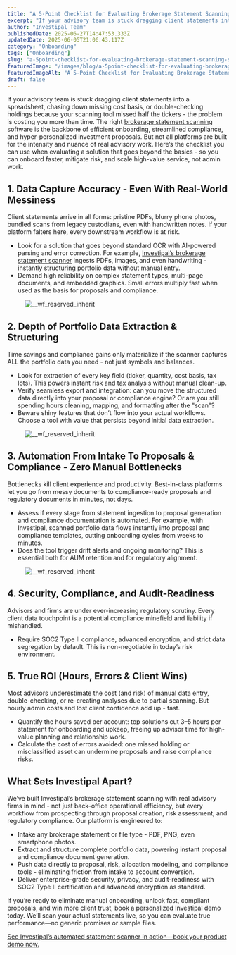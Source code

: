 ```yaml
---
title: "A 5-Point Checklist for Evaluating Brokerage Statement Scanning Software"
excerpt: "If your advisory team is stuck dragging client statements into a spreadsheet, chasing down missing cost basis, or double-checking holdings because your scanning tool missed half the tickers - the problem is costing you."
author: "Investipal Team"
publishedDate: 2025-06-27T14:47:53.333Z
updatedDate: 2025-06-05T21:06:43.117Z
category: "Onboarding"
tags: ["Onboarding"]
slug: "a-5point-checklist-for-evaluating-brokerage-statement-scanning-software"
featuredImage: "/images/blog/a-5point-checklist-for-evaluating-brokerage-statement-scanning-software__hero.png"
featuredImageAlt: "A 5-Point Checklist for Evaluating Brokerage Statement Scanning Software"
draft: false
---
```

<p id="">If your advisory team is stuck dragging client statements into a spreadsheet, chasing down missing cost basis, or double-checking holdings because your scanning tool missed half the tickers - the problem is costing you more than time. The right <a href="/features/automated-statement-scanner">brokerage statement scanning</a> software is the backbone of efficient onboarding, streamlined compliance, and hyper-personalized investment proposals. But not all platforms are built for the intensity and nuance of real advisory work. Here’s the checklist you can use when evaluating a solution that goes beyond the basics - so you can onboard faster, mitigate risk, and scale high-value service, not admin work.</p><h2 id="">1. Data Capture Accuracy - Even With Real-World Messiness</h2><p id="">Client statements arrive in all forms: pristine PDFs, blurry phone photos, bundled scans from legacy custodians, even with handwritten notes. If your platform falters here, every downstream workflow is at risk.</p><ul id=""><li id="">Look for a solution that goes beyond standard OCR with AI-powered parsing and error correction. For example, <a href="/blog/how-ai-powered-brokerage-statement-scanning-is-transforming-compliance-trade-monitoring" id="">Investipal’s brokerage statement scanner</a> ingests PDFs, images, and even handwriting - instantly structuring portfolio data without manual entry.</li><li id="">Demand high reliability on complex statement types, multi-page documents, and embedded graphics. Small errors multiply fast when used as the basis for proposals and compliance.</li></ul><figure class="w-richtext-figure-type-image w-richtext-align-fullwidth" style="max-width:2240px" data-rt-type="image" data-rt-align="fullwidth" data-rt-max-width="2240px"><div><img src="/images/blog/a-5point-checklist-for-evaluating-brokerage-statement-scanning-software__67b65ad0b0df9e913c0f96f3_Why_20Customer_20Acquisition_20Costs_20Are_20Rising_20for_20Financial_20Advisors_20_And_20What_20To_20Do_20About_20It__20_8_.png" loading="lazy" alt="__wf_reserved_inherit"></div></figure><h2 id="">2. Depth of Portfolio Data Extraction & Structuring</h2><p id="">Time savings and compliance gains only materialize if the scanner captures ALL the portfolio data you need - not just symbols and balances.</p><ul id=""><li id="">Look for extraction of every key field (ticker, quantity, cost basis, tax lots). This powers instant risk and tax analysis without manual clean-up.</li><li id="">Verify seamless export and integration: can you move the structured data directly into your proposal or compliance engine? Or are you still spending hours cleaning, mapping, and formatting after the "scan"?</li><li id="">Beware shiny features that don’t flow into your actual workflows. Choose a tool with value that persists beyond initial data extraction.</li></ul><figure class="w-richtext-figure-type-image w-richtext-align-fullwidth" style="max-width:2240px" data-rt-type="image" data-rt-align="fullwidth" data-rt-max-width="2240px"><div><img src="/images/blog/a-5point-checklist-for-evaluating-brokerage-statement-scanning-software__67e4278bd19f14e8eb7677af_Incorporating_20Client_20Parameters_20_18_.png" loading="lazy" alt="__wf_reserved_inherit"></div></figure><h2 id="">3. Automation From Intake To Proposals & Compliance - Zero Manual Bottlenecks</h2><p id="">Bottlenecks kill client experience and productivity. Best-in-class platforms let you go from messy documents to compliance-ready proposals and regulatory documents in minutes, not days.</p><ul id=""><li id="">Assess if every stage from statement ingestion to proposal generation and compliance documentation is automated. For example, with Investipal, scanned portfolio data flows instantly into proposal and compliance templates, cutting onboarding cycles from weeks to minutes.</li><li id="">Does the tool trigger drift alerts and ongoing monitoring? This is essential both for AUM retention and for regulatory alignment.</li></ul><figure class="w-richtext-figure-type-image w-richtext-align-fullwidth" style="max-width:2048px" data-rt-type="image" data-rt-align="fullwidth" data-rt-max-width="2048px"><div><img src="/images/blog/a-5point-checklist-for-evaluating-brokerage-statement-scanning-software__67d33ff9b13b3e48365fb523_PRIVATE_20WEALTH_20MANAGEMENT.png" loading="lazy" alt="__wf_reserved_inherit"></div></figure><h2 id="">4. Security, Compliance, and Audit-Readiness</h2><p id="">Advisors and firms are under ever-increasing regulatory scrutiny. Every client data touchpoint is a potential compliance minefield and liability if mishandled.</p><ul id=""><li id="">Require SOC2 Type II compliance, advanced encryption, and strict data segregation by default. This is non-negotiable in today’s risk environment.</li></ul><h2 id="">5. True ROI (Hours, Errors & Client Wins)</h2><p id="">Most advisors underestimate the cost (and risk) of manual data entry, double-checking, or re-creating analyses due to partial scanning. But hourly admin costs and lost client confidence add up - fast.</p><ul id=""><li id="">Quantify the hours saved per account: top solutions cut 3–5 hours per statement for onboarding and upkeep, freeing up advisor time for high-value planning and relationship work.</li><li id="">Calculate the cost of errors avoided: one missed holding or misclassified asset can undermine proposals and raise compliance risks.</li></ul><h2 id="">What Sets Investipal Apart?</h2><p id="">We’ve built Investipal’s brokerage statement scanning with real advisory firms in mind - not just back-office operational efficiency, but every workflow from prospecting through proposal creation, risk assessment, and regulatory compliance. Our platform is engineered to:</p><ul id=""><li id="">Intake any brokerage statement or file type - PDF, PNG, even smartphone photos.</li><li id="">Extract and structure complete portfolio data, powering instant proposal and compliance document generation.</li><li id="">Push data directly to proposal, risk, allocation modeling, and compliance tools - eliminating friction from intake to account conversion.</li><li id="">Deliver enterprise-grade security, privacy, and audit-readiness with SOC2 Type II certification and advanced encryption as standard.</li></ul><p id="">If you’re ready to eliminate manual onboarding, unlock fast, compliant proposals, and win more client trust, book a personalized Investipal demo today. We’ll scan your actual statements live, so you can evaluate true performance—no generic promises or sample files.</p><p id=""><a href="/book-a-demo" id="">See Investipal’s automated statement scanner in action—book your product demo now.</a></p>